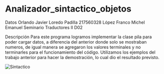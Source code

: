 # Analizador_sintactico_objetos
Datos Orlando Javier Loredo Padilla 217560328 López Franco Michel Emanuel Seminario Traductores II D02

Descripción
Para este programa logramos implementar la clase pila para poder cargar datos, a diferencia del anterior donde solo se mostraban numeros, de igual manera se agregaron los valores terminales y no terminarles para el funcionamiento del código.
Utilizamos los ejemplos del trabajo anterior para hacer la demostración, lo cual dio el resultado previsto. 

![Sintactico](https://user-images.githubusercontent.com/123122353/223873568-87a71d01-a6be-4798-9d8f-9ece68f7551b.png)
